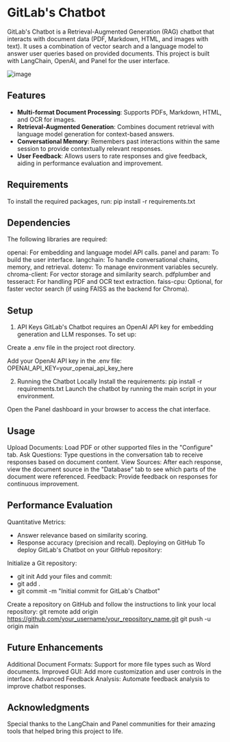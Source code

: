 # GitLab's Chatbot

GitLab's Chatbot is a Retrieval-Augmented Generation (RAG) chatbot that interacts with document data (PDF, Markdown, HTML, and images with text). It uses a combination of vector search and a language model to answer user queries based on provided documents. This project is built with LangChain, OpenAI, and Panel for the user interface.

![image](https://github.com/user-attachments/assets/2aee79e4-5ffc-4911-93b9-d6ea88f84434)


## Features

- **Multi-format Document Processing**: Supports PDFs, Markdown, HTML, and OCR for images.
- **Retrieval-Augmented Generation**: Combines document retrieval with language model generation for context-based answers.
- **Conversational Memory**: Remembers past interactions within the same session to provide contextually relevant responses.
- **User Feedback**: Allows users to rate responses and give feedback, aiding in performance evaluation and improvement.

## Requirements

To install the required packages, run:
pip install -r requirements.txt

## Dependencies
The following libraries are required:

openai: For embedding and language model API calls.
panel and param: To build the user interface.
langchain: To handle conversational chains, memory, and retrieval.
dotenv: To manage environment variables securely.
chroma-client: For vector storage and similarity search.
pdfplumber and tesseract: For handling PDF and OCR text extraction.
faiss-cpu: Optional, for faster vector search (if using FAISS as the backend for Chroma).

## Setup
1. API Keys
GitLab's Chatbot requires an OpenAI API key for embedding generation and LLM responses. To set up:

Create a .env file in the project root directory.

Add your OpenAI API key in the .env file:
OPENAI_API_KEY=your_openai_api_key_here

2. Running the Chatbot Locally
Install the requirements:
pip install -r requirements.txt
Launch the chatbot by running the main script in your environment.

Open the Panel dashboard in your browser to access the chat interface.

## Usage
Upload Documents: Load PDF or other supported files in the "Configure" tab.
Ask Questions: Type questions in the conversation tab to receive responses based on document content.
View Sources: After each response, view the document source in the "Database" tab to see which parts of the document were referenced.
Feedback: Provide feedback on responses for continuous improvement.

## Performance Evaluation
Quantitative Metrics:
- Answer relevance based on similarity scoring.
- Response accuracy (precision and recall).
Deploying on GitHub
To deploy GitLab's Chatbot on your GitHub repository:

Initialize a Git repository:
- git init
Add your files and commit:
- git add .
- git commit -m "Initial commit for GitLab's Chatbot"

Create a repository on GitHub and follow the instructions to link your local repository:
git remote add origin https://github.com/your_username/your_repository_name.git
git push -u origin main

## Future Enhancements
Additional Document Formats: Support for more file types such as Word documents.
Improved GUI: Add more customization and user controls in the interface.
Advanced Feedback Analysis: Automate feedback analysis to improve chatbot responses.

## Acknowledgments
Special thanks to the LangChain and Panel communities for their amazing tools that helped bring this project to life.
